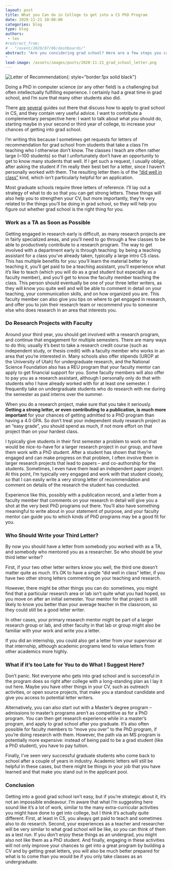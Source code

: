 ```yaml
---
layout: post
title: What you Can do in College to get into a CS PhD Program
date: 2020-11-21 10:00:00
categories: blog
type: blog
authors: 
 - lex
#redirect_from:
# - "/event/2020/07/06/dashboards/"
abstract: "Are you considering grad school? Here are a few steps you can take to maximize your chances. The bad news is that it’s best to start planning and working towards getting into grad school early: I recommend you take first steps some time at the end of your sophomore year in college. The good news is that the process is not only about admission, but will give you a good sense of what grad school is like and prepare you for it. 
"
lead-image: /assets/images/posts/2020-11-21_grad_school_letter.png
---
```



![Letter of Recommendation]({{site.base_url}}/assets/images/posts/2020-11-21_grad_school_letter.png){: style="border:1px solid black"}


Doing a PhD in computer science (or any other field) is a challenging but often intellectually fulfilling experience. I certainly had a great time in grad school, and I’m sure that many other students also did. 

There [are](https://medium.com/@vijayc/how-to-pick-a-grad-school-for-a-phd-in-computer-science-a5ce7dceb246) [several](http://matt.might.net/articles/how-to-apply-and-get-in-to-graduate-school-in-science-mathematics-engineering-or-computer-science/) guides out there that discuss how to apply to grad school in CS, and they contain very useful advice. I want to contribute a complementary perspective here: I want to talk about what you should do, starting maybe in your second or third year of college, to increase your chances of getting into grad school. 

I’m writing this because I sometimes get requests for letters of recommendation for grad school from students that take a class I’m teaching who I otherwise don’t know. The classes I teach are often rather large (~100 students) so that I unfortunately don’t have an opportunity to get to know many students that well. If I get such a request, I usually oblige, after asking the student if I’m really their best bet for a letter, since I haven’t personally worked with them. The resulting letter then is of the [“did well in class”](http://cs.brown.edu/~sk/Memos/Grad-School-Recos/) kind, which isn’t particularly helpful for an application. 

Most graduate schools require three letters of reference. I’ll lay out a strategy of what to do so that you can get strong letters. These things will also help you to strengthen your CV, but more importantly, they’re very related to the things you’ll be doing in grad school, so they will help you figure out whether grad school is the right thing for you. 
### Work as a TA as Soon as Possible
Getting engaged in research early is difficult, as many research projects are in fairly specialized areas, and you’ll need to go through a few classes to be able to productively contribute to a research program. The way to get involved with a department early is through teaching: by being a teaching assistant for a class you’ve already taken, typically a large intro CS class. This has multiple benefits for you: you’ll learn the material better by teaching it, you’ll get paid to be a teaching assistant, you’ll experience what it’s like to teach (which you will do as a grad student but especially as a faculty member), and you’ll get to know the faculty member teaching the class. This person should eventually be one of your three letter writers, as they will know you quite well and will be able to comment in detail on your teaching, your communication skills, and on how organized you are. This faculty member can also give you tips on where to get engaged in research, and offer you to join their research team or recommend you to someone else who does research in an area that interests you. 

### Do Research Projects with Faculty
Around your third year, you should get involved with a research program, and continue that engagement for multiple semesters. There are many ways to do this; usually it’s best to take a research credit course (such as independent study, or thesis credit) with a faculty member who works in an area that you’re interested in. Many schools also offer stipends (UROP at the University of Utah) for undergraduate research, and the National Science Foundation also has a REU program that your faculty mentor can apply to get financial support for you.  Some faculty members will also offer to pay you as a research assistant, although I personally only do that with students who I have already worked with for at least one semester. I frequently take on undergraduate students who do research with me during the semester as paid interns over the summer. 

When you do a research project, make sure that you take it seriously. **Getting a strong letter, or even contributing to a publication, is much more important** for your chances of getting admitted to a PhD program than having a 4.0 GPA. So don’t treat your independent study research project as an “easy grade”, you should spend as much, if not more effort on that project than on your hardest class. 

I typically give students in their first semester a problem to work on that would be nice-to-have for a larger research project in our group, and have them work with a PhD student. After a student has shown that they’re engaged and can make progress on that problem, I often involve them in larger research projects that lead to papers – and co-authorship for the students. Sometimes, I even have them lead an independent paper project. At this point, I’m typically very engaged and work with that student closely, so that I can easily write a very strong letter of recommendation and comment on details of the research the student has conducted. 

Experience like this, possibly with a publication record, and a letter from a faculty member that comments on your research in detail will give you a shot at the very best PhD programs out there. You’ll also have something meaningful to write about in your statement of purpose, and your faculty mentor can guide you to which kinds of PhD programs may be a good fit for you. 

### Who Should Write your Third Letter? 
By now you should have a letter from somebody you worked with as a TA, and somebody who mentored you as a researcher. So who should be your third letter writer?

First, if your two other letter writers know you well, the third one doesn’t matter quite as much. It’s OK to have a single “did well in class” letter, if you have two other strong letters commenting on your teaching and research. 

However, there might be other things you can do: sometimes, you might find that a particular research area or lab isn’t quite what you had hoped, so you move on after an initial semester. Your mentor for that project is still likely to know you better than your average teacher in the classroom, so they could still be a good letter writer. 

In other cases, your primary research mentor might be part of a larger research group or lab, and other faculty in that lab or group might also be familiar with your work and write you a letter. 

If you did an internship, you could also get a letter from your supervisor at that internship, although academic programs tend to value letters from other academics more highly. 

### What if it’s too Late for You to do What I Suggest Here?
Don’t panic. Not everyone who gets into grad school and is successful in the program does so right after college with a long-standing plan as I lay it out here. Maybe you have other things in your CV, such as outreach activities, or open source projects, that make you a standout candidate and give you access to potential letter writers. 

Alternatively, you can also start out with a Master’s degree program – admissions to master’s programs aren’t as competitive as for a PhD program. You can then get research experience while in a master’s program, and apply to grad school after you graduate. It’s also often possible for faculty members to “move you over” to the PhD program, if you’re doing research with them. However, the path via an MS program is potentially more expensive: instead of being paid to be a grad student (like a PhD student), you have to pay tuition.

Finally, I’ve seen very successful graduate students who come back to school after a couple of years in industry. Academic letters will still be helpful in these cases, but there might be things in your job that you have learned and that make you stand out in the applicant pool.

### Conclusion
Getting into a good grad school isn’t easy, but if you’re strategic about it, it’s not an impossible endeavour. I’m aware that what I’m suggesting here sound like it’s a lot of work, similar to the many extra-curricular activities you might have done to get into college, but I think it’s actually quite different: First, at least in CS, you always get paid to teach and sometimes also to do research. Second, your experiences as a teacher and researcher will be very similar to what grad school will be like, so you can think of them as a test run. If you don’t enjoy these things as an undergrad, you might also not like them as a PhD student. And finally, engaging in these activities will not only improve your chances to get into a great program by building a CV and by getting great letters, you will also be much better prepared for what is to come than you would be if you only take classes as an undergraduate. 
